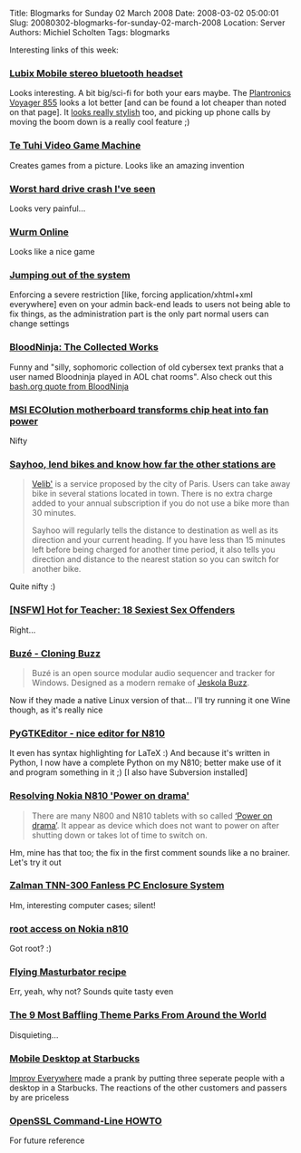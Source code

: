 Title: Blogmarks for Sunday 02 March 2008
Date: 2008-03-02 05:00:01
Slug: 20080302-blogmarks-for-sunday-02-march-2008
Location: Server
Authors: Michiel Scholten
Tags: blogmarks

<p>Interesting links of this week:</p>
<h3><a href="http://www.lubixmobile.com/content.php?mode=view&amp;c_idx=c0014">Lubix Mobile stereo bluetooth headset</a></h3>
<p>Looks interesting. A bit big/sci-fi for both your ears maybe. The <a href="http://www.plantronics.com/north_america/en_US/products/cat1150057/cat5420035/prod5880001">Plantronics Voyager 855</a> looks a lot better [and can be found a lot cheaper than noted on that page]. It <a href="http://www.laptopmag.com/review/accessories/plantronics-voyager-855.aspx">looks really stylish</a> too, and picking up phone calls by moving the boom down is a really cool feature ;)</p>
<h3><a href="http://halo.gen.nz/tetuhi/code.html">Te Tuhi Video Game Machine</a></h3>
<p>Creates games from a picture. Looks like an amazing invention</p>
<h3><a href="http://www.neowin.net/forum/index.php?showtopic=622101">Worst hard drive crash I've seen</a></h3>
<p>Looks very painful...</p>
<h3><a href="http://www.wurmonline.com/">Wurm Online</a></h3>
<p>Looks like a nice game</p>
<h3><a href="http://diveintomark.org/archives/2008/02/29/godel-escher-who">Jumping out of the system</a></h3>
<p>Enforcing a severe restriction [like, forcing application/xhtml+xml everywhere] even on your admin back-end leads to users not being able to fix things, as the administration part is the only part normal users can change settings</p>
<h3><a href="http://www.boingboing.net/2005/02/04/bloodninja-the-colle.html">BloodNinja: The Collected Works</a></h3>
<p>Funny and "silly, sophomoric collection of old cybersex text pranks that a user named Bloodninja played in AOL chat rooms". Also check out this <a href="http://bash.org/?104383">bash.org quote from BloodNinja</a></p>
<h3><a href="http://www.engadget.com/2008/02/29/msi-ecolution-motherboard-transforms-chip-heat-into-fan-power/">MSI ECOlution motherboard transforms chip heat into fan power</a></h3>
<p>Nifty</p>
<h3><a href="http://sayhoo.garage.maemo.org/">Sayhoo, lend bikes and know how far the other stations are</a></h3>
<blockquote><p><a href="http://www.velib.paris.fr/">Velib'</a> is a service proposed by the city of Paris. Users can take away bike in several stations located in town. There is no extra charge added to your annual subscription if you do not use a bike more than 30 minutes.</p>
<p>Sayhoo will regularly tells the distance to destination as well as its direction and your current heading. If you have less than 15 minutes left before being charged for another time period, it also tells you direction and distance to the nearest station so you can switch for another bike.</p></blockquote>

<p>Quite nifty :)</p>
<h3><a href="http://www.coedmagazine.com/news/6069">[NSFW] Hot for Teacher: 18 Sexiest Sex Offenders</a></h3>
<p>Right...</p>
<h3><a href="http://batman.no/buze/">Buz&eacute; - Cloning Buzz</a></h3>
<blockquote><p>Buz&eacute; is an open source modular audio sequencer and tracker for Windows. Designed as a modern remake of <a href="http://en.wikipedia.org/wiki/Jeskola_Buzz">Jeskola Buzz</a>.</p></blockquote>

<p>Now if they made a native Linux version of that... I'll try running it one Wine though, as it's really nice</p>
<h3><a href="http://khertan.net/softwares/pygtkeditor.php">PyGTKEditor - nice editor for N810</a></h3>
<p>It even has syntax highlighting for LaTeX :) And because it's written in Python, I now have a complete Python on my N810; better make use of it and program something in it ;) [I also have Subversion installed]</P>
<h3><a href="http://blog.haerwu.biz/2008/02/22/resolving-power-on-drama/">Resolving Nokia N810 'Power on drama'</a></h3>
<blockquote><p>There are many N800 and N810 tablets with so called <a href="https://bugs.maemo.org/show_bug.cgi?id=2673">&#8216;Power on drama&#8217;</a>. It appear as device which does not want to power on after shutting down or takes lot of time to switch on.</p></blockquote>

<p>Hm, mine has that too; the fix in the first comment sounds like a no brainer. Let's try it out</p>
<h3><a href="http://www.silentpcreview.com/article302-page1.html">Zalman TNN-300 Fanless PC Enclosure System</a></h3>
<p>Hm, interesting computer cases; silent!</p>
<h3><a href="http://devnoob.blogspot.com/2008/01/root-access-on-nokia-n810.html">root access on Nokia n810</a></h3>
<p>Got root? :)</p>
<h3><a href="http://www.drinksmixer.com/drink3566.html">Flying Masturbator recipe</a></h3>
<p>Err, yeah, why not? Sounds quite tasty even</p>
<h3><a href="http://www.cracked.com/article_15955_9-most-baffling-theme-parks-from-around-world.html">The 9 Most Baffling Theme Parks From Around the World</a></h3>
<p>Disquieting...</p>
<h3><a href="http://improveverywhere.com/2008/02/25/mobile-desktop/">Mobile Desktop at Starbucks</a></h3>
<p><a href="http://improveverywhere.com/">Improv Everywhere</a> made a prank by putting three seperate people with a desktop in a Starbucks. The reactions of the other customers and passers by are priceless</p>
<h3><a href="http://www.madboa.com/geek/openssl/">OpenSSL Command-Line HOWTO</a></h3>
<p>For future reference</p>
